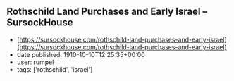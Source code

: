 ## Rothschild Land Purchases and Early Israel – SursockHouse
 - [https://sursockhouse.com/rothschild-land-purchases-and-early-israel](https://sursockhouse.com/rothschild-land-purchases-and-early-israel)
 - date published: 1910-10-10T12:25:35+00:00
 - user: rumpel
 - tags: ['rothschild', 'israel']

